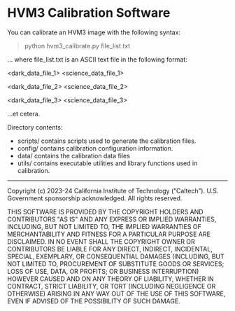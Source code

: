 # HVM3 Calibration Software

You can calibrate an HVM3 image with the following syntax:

> python hvm3_calibrate.py file_list.txt

... where file_list.txt is an ASCII text file in the following format:

<dark_data_file_1> <science_data_file_1>

<dark_data_file_2> <science_data_file_2>

<dark_data_file_3> <science_data_file_3>

...et cetera.

Directory contents:
- scripts/  contains scripts used to generate the calibration files.
- config/  contains calibration configuration information.
- data/ contains the calibration data files
- utils/ contains executable utilities and library functions used in calibration.

----------------
Copyright (c) 2023-24 California Institute of Technology (“Caltech”). U.S. Government sponsorship acknowledged.
All rights reserved.

THIS SOFTWARE IS PROVIDED BY THE COPYRIGHT HOLDERS AND CONTRIBUTORS "AS IS" AND ANY EXPRESS OR IMPLIED WARRANTIES, INCLUDING, BUT NOT LIMITED TO, THE IMPLIED WARRANTIES OF MERCHANTABILITY AND FITNESS FOR A PARTICULAR PURPOSE ARE DISCLAIMED. IN NO EVENT SHALL THE COPYRIGHT OWNER OR CONTRIBUTORS BE LIABLE FOR ANY DIRECT, INDIRECT, INCIDENTAL, SPECIAL, EXEMPLARY, OR CONSEQUENTIAL DAMAGES (INCLUDING, BUT NOT LIMITED TO, PROCUREMENT OF SUBSTITUTE GOODS OR SERVICES; LOSS OF USE, DATA, OR PROFITS; OR BUSINESS INTERRUPTION) HOWEVER CAUSED AND ON ANY THEORY OF LIABILITY, WHETHER IN CONTRACT, STRICT LIABILITY, OR TORT (INCLUDING NEGLIGENCE OR OTHERWISE) ARISING IN ANY WAY OUT OF THE USE OF THIS SOFTWARE, EVEN IF ADVISED OF THE POSSIBILITY OF SUCH DAMAGE.
